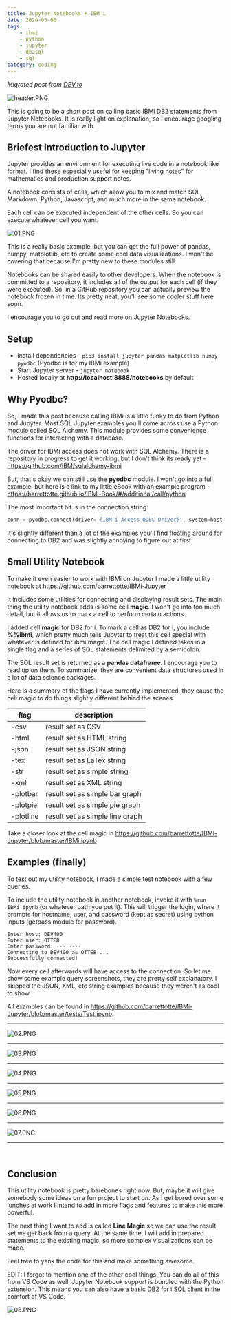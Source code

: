 ```yaml
---
title: Jupyter Notebooks + IBM i
date: 2020-05-06
tags:
    - ibmi
    - python
    - jupyter
    - db2sql
    - sql
category: coding
---
```


*Migrated post from [DEV.to](https://dev.to/barrettotte/jupyter-notebooks-ibmi-547g)*

![header.PNG](header.PNG)

This is going to be a short post on calling basic IBMi DB2 statements from Jupyter Notebooks. It is really light on explanation, so I encourage googling terms you are not familiar with.

## Briefest Introduction to Jupyter

Jupyter provides an environment for executing live code in a notebook like format. I find these especially useful for keeping "living notes" for mathematics and production support notes.

A notebook consists of cells, which allow you to mix and match SQL, Markdown, Python, Javascript, and much more in the same notebook.

Each cell can be executed independent of the other cells. So you can execute whatever cell you want.

![01.PNG](01.PNG)

This is a really basic example, but you can get the full power of pandas, numpy, matplotlib, etc to create some cool data visualizations. I won't be covering that because I'm pretty new to these modules still.

Notebooks can be shared easily to other developers. 
When the notebook is committed to a repository, it includes all of the output for each cell (if they were executed).
So, in a GitHub repository you can actually preview the notebook frozen in time.
Its pretty neat, you'll see some cooler stuff here soon.

I encourage you to go out and read more on Jupyter Notebooks.

## Setup

* Install dependencies - ```pip3 install jupyter pandas matplotlib numpy pyodbc``` (Pyodbc is for my IBMi example)
* Start Jupyter server - ```jupyter notebook```
* Hosted locally at **http://localhost:8888/notebooks** by default

## Why Pyodbc?

So, I made this post because calling IBMi is a little funky to do from Python and Jupyter. Most SQL Jupyter examples you'll come across use a Python module called SQL Alchemy. This module provides some convenience functions for interacting with a database. 

The driver for IBMi access does not work with SQL Alchemy. There is a repository in progress to get it working, but I don't think its ready yet - https://github.com/IBM/sqlalchemy-ibmi

But, that's okay we can still use the **pyodbc** module.
I won't go into a full example, but here is a link to my little eBook with an example program - https://barrettotte.github.io/IBMi-Book/#/additional/call/python

The most important bit is in the connection string:

```python
conn = pyodbc.connect(driver='{IBM i Access ODBC Driver}', system=host, uid=user, pwd=pwd)
```

It's slightly different than a lot of the examples you'll find floating around for connecting to DB2 and was slightly annoying to figure out at first.

## Small Utility Notebook

To make it even easier to work with IBMi on Jupyter I made a little utility notebook at https://github.com/barrettotte/IBMi-Jupyter

It includes some utilities for connecting and displaying result sets.
The main thing the utility notebook adds is some cell **magic**.
I won't go into too much detail, but it allows us to mark a cell to perform certain actions.

I added cell **magic** for DB2 for i. To mark a cell as DB2 for i, you include **%%ibmi**, which pretty much tells Jupyter to treat this cell special with whatever is defined for ibmi magic. The cell magic I defined takes in a single flag and a series of SQL statements delimited by a semicolon.

The SQL result set is returned as a **pandas dataframe**. I encourage you to read up on them. To summarize, they are convenient data structures used in a lot of data science packages.

Here is a summary of the flags I have currently implemented, they cause the cell magic to do things slightly different behind the scenes.

| flag        | description |
| ----------- | ----------- |
| -csv  | result set as CSV |
| -html | result set as HTML string |
| -json | result set as JSON string |
| -tex  | result set as LaTex string |
| -str  | result set as simple string |
| -xml  | result set as XML string |
| -plotbar  | result set as simple bar graph |
| -plotpie  | result set as simple pie graph |
| -plotline | result set as simple line graph |

Take a closer look at the cell magic in https://github.com/barrettotte/IBMi-Jupyter/blob/master/IBMi.ipynb

## Examples (finally)

To test out my utility notebook, I made a simple test notebook with a few queries.

To include the utility notebook in another notebook, invoke it with ```%run IBMi.ipynb``` (or whatever path you put it).
This will trigger the login, where it prompts for hostname, user, and password (kept as secret) using python inputs (getpass module for password). 

```
Enter host: DEV400
Enter user: OTTEB
Enter password: ········
Connecting to DEV400 as OTTEB ...
Successfully connected!
```

Now every cell afterwards will have access to the connection.
So let me show some example query screenshots, they are pretty self explanatory.
I skipped the JSON, XML, etc string examples because they weren't as cool to show.

All examples can be found in https://github.com/barrettotte/IBMi-Jupyter/blob/master/tests/Test.ipynb

<hr>

![02.PNG](02.PNG)

<hr>

![03.PNG](03.PNG)

<hr>

![04.PNG](04.PNG)

<hr>

![05.PNG](05.PNG)

<hr>

![06.PNG](06.PNG)

<hr>

![07.PNG](07.PNG)

<hr><br>

## Conclusion

This utility notebook is pretty barebones right now. But, maybe it will give somebody some ideas on a fun project to start on. As I get bored over some lunches at work I intend to add in more flags and features to make this more powerful.

The next thing I want to add is called **Line Magic** so we can use the result set we get back from a query. At the same time, I will add in prepared statements to the existing magic, so more complex visualizations can be made.

Feel free to yank the code for this and make something awesome.

EDIT:
I forgot to mention one of the other cool things. You can do all of this from VS Code as well. Jupyter Notebook support is bundled with the Python extension.
This means you can also have a basic DB2 for i SQL client in the comfort of VS Code.

![08.PNG](08.PNG)